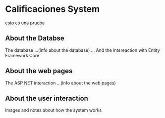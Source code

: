 # Calificaciones System
esto es una prueba
## About the Databse
The database ...(info about the database)
... And the intereaction with Entity Framework Core


## About the web pages
The ASP NET interaction ...(info about the web pages)


## About the user interaction 
Images and notes about how the system works